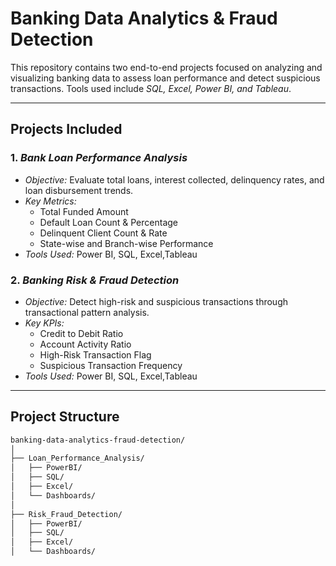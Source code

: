 # Banking Data Analytics & Fraud Detection

This repository contains two end-to-end projects focused on analyzing and visualizing banking data to assess loan performance and detect suspicious transactions. Tools used include *SQL, Excel, Power BI, and Tableau*.

---

## Projects Included

### 1. *Bank Loan Performance Analysis*
- *Objective:* Evaluate total loans, interest collected, delinquency rates, and loan disbursement trends.
- *Key Metrics:*
  - Total Funded Amount
  - Default Loan Count & Percentage
  - Delinquent Client Count & Rate
  - State-wise and Branch-wise Performance
- *Tools Used:* Power BI, SQL, Excel,Tableau

### 2. *Banking Risk & Fraud Detection*
- *Objective:* Detect high-risk and suspicious transactions through transactional pattern analysis.
- *Key KPIs:*
  - Credit to Debit Ratio
  - Account Activity Ratio
  - High-Risk Transaction Flag
  - Suspicious Transaction Frequency
- *Tools Used:* Power BI, SQL, Excel,Tableau

---

## Project Structure

```bash
banking-data-analytics-fraud-detection/
│
├── Loan_Performance_Analysis/
│   ├── PowerBI/
│   ├── SQL/
│   ├── Excel/
│   └── Dashboards/
│
├── Risk_Fraud_Detection/
│   ├── PowerBI/
│   ├── SQL/
│   ├── Excel/
│   └── Dashboards/
